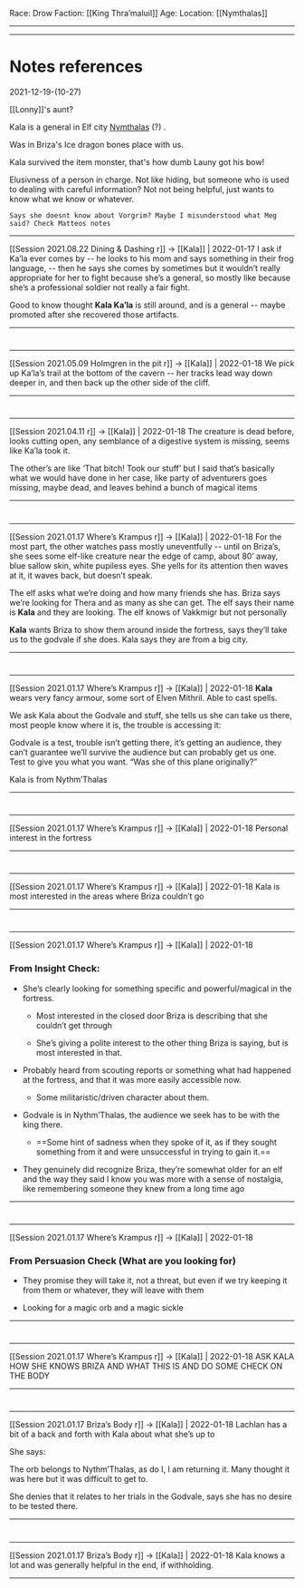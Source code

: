 Race: Drow
Faction: [[King Thra’maluil]]
Age:
Location: [[Nymthalas]]



---
---
# Notes references
2021-12-19-(10-27)

[[Lonny]]'s aunt?

Kala is a general in Elf city [Nymthalas](../places/Nymthalas.md) (?) . 

Was in Briza's Ice dragon bones place with us.

Kala survived the item monster, that's how dumb Launy got his bow!

Elusivness of a person in charge. Not like hiding, but someone who is used to dealing with careful information? Not not being helpful, just wants to know what we know or whatever.

```
Says she doesnt know about Vorgrim? Maybe I misunderstood what Meg said? Check Matteos notes
```

---

[[Session 2021.08.22 Dining & Dashing r]] -> [[Kala]] | 2022-01-17
I ask if Ka’la ever comes by -- he looks to his mom and says something in their frog language, -- then he says she comes by sometimes but it wouldn’t really appropriate for her to fight because she’s a general, so mostly like because she’s a professional soldier not really a fair fight.

Good to know thought **Kala Ka’la** is still around, and is a general -- maybe promoted after she recovered those artifacts.

---


#
---

[[Session 2021.05.09 Holmgren in the pit r]] -> [[Kala]] | 2022-01-18
We pick up Ka’la’s trail at the bottom of the cavern -- her tracks lead way down deeper in, and then back up the other side of the cliff.

---


#
---

[[Session 2021.04.11 r]] -> [[Kala]] | 2022-01-18
The creature is dead before, looks cutting open, any semblance of a digestive system is missing, seems like Ka’la took it.

  

The other’s are like ‘That bitch! Took our stuff’ but I said that’s basically what we would have done in her case, like party of adventurers goes missing, maybe dead, and leaves behind a bunch of magical items

---


#
---

[[Session 2021.01.17 Where’s Krampus r]] -> [[Kala]] | 2022-01-18
For the most part, the other watches pass mostly uneventfully -- until on Briza’s, she sees some elf-like creature near the edge of camp, about 80’ away, blue sallow skin, white pupiless eyes. She yells for its attention then waves at it, it waves back, but doesn’t speak.

  

The elf asks what we’re doing and how many friends she has. Briza says we’re looking for Thera and as many as she can get. The elf says their name is **Kala** and they are looking. The elf knows of Vakkmigr but not personally

  

**Kala** wants Briza to show them around inside the fortress, says they’ll take us to the godvale if she does. Kala says they are from a big city.

---


#
---

[[Session 2021.01.17 Where’s Krampus r]] -> [[Kala]] | 2022-01-18
**Kala** wears very fancy armour, some sort of Elven Mithril. Able to cast spells.

  

We ask Kala about the Godvale and stuff, she tells us she can take us there, most people know where it is, the trouble is accessing it:

Godvale is a test, trouble isn’t getting there, it’s getting an audience, they can’t guarantee we’ll survive the audience but can probably get us one. Test to give you what you want. “Was she of this plane originally?”

Kala is from Nythm’Thalas

---


#
---

[[Session 2021.01.17 Where’s Krampus r]] -> [[Kala]] | 2022-01-18
Personal interest in the fortress

---


#
---

[[Session 2021.01.17 Where’s Krampus r]] -> [[Kala]] | 2022-01-18
Kala is most interested in the areas where Briza couldn’t go

---


#
---

[[Session 2021.01.17 Where’s Krampus r]] -> [[Kala]] | 2022-01-18
### From Insight Check:

-   She’s clearly looking for something specific and powerful/magical in the fortress.
    
    -   Most interested in the closed door Briza is describing that she couldn’t get through
        
    -   She’s giving a polite interest to the other thing Briza is saying, but is most interested in that.
        
-   Probably heard from scouting reports or something what had happened at the fortress, and that it was more easily accessible now.
    
    -   Some militaristic/driven character about them.
        
-   Godvale is in Nythm’Thalas, the audience we seek has to be with the king there.
    
    -   ==Some hint of sadness when they spoke of it, as if they sought something from it and were unsuccessful in trying to gain it.==
        
-   They genuinely did recognize Briza, they’re somewhat older for an elf and the way they said I know you was more with a sense of nostalgia, like remembering someone they knew from a long time ago

---


#
---

[[Session 2021.01.17 Where’s Krampus r]] -> [[Kala]] | 2022-01-18
### From Persuasion Check (What are you looking for)

-   They promise they will take it, not a threat, but even if we try keeping it from them or whatever, they will leave with them
    
-   Looking for a magic orb and a magic sickle

---


#
---

[[Session 2021.01.17 Where’s Krampus r]] -> [[Kala]] | 2022-01-18
ASK KALA HOW SHE KNOWS BRIZA AND WHAT THIS IS AND DO SOME CHECK ON THE BODY

---


#
---

[[Session 2021.01.17 Briza’s Body r]] -> [[Kala]] | 2022-01-18
Lachlan has a bit of a back and forth with Kala about what she’s up to

She says:

The orb belongs to Nythm’Thalas, as do I, I am returning it. Many thought it was here but it was difficult to get to.

She denies that it relates to her trials in the Godvale, says she has no desire to be tested there.

---


#
---

[[Session 2021.01.17 Briza’s Body r]] -> [[Kala]] | 2022-01-18
Kala knows a lot and was generally helpful in the end, if withholding.

---

